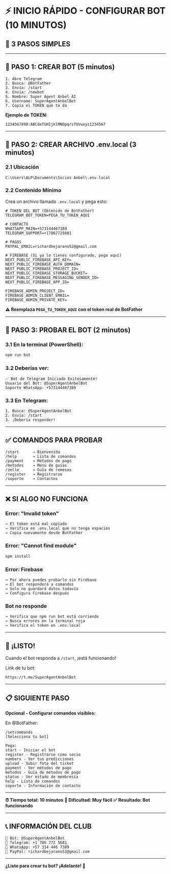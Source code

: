 # ⚡ INICIO RÁPIDO - CONFIGURAR BOT (10 MINUTOS)

## 🎯 **3 PASOS SIMPLES**

---

## 📱 **PASO 1: CREAR BOT (5 minutos)**

```
1. Abre Telegram
2. Busca: @BotFather
3. Envía: /start
4. Envía: /newbot
5. Nombre: Super Agent Anbel AI
6. Username: SuperAgentAnbelBot
7. Copia el TOKEN que te da
```

**Ejemplo de TOKEN:**
```
1234567890:ABCdefGHIjklMNOpqrsTUVwxyz1234567
```

---

## 📝 **PASO 2: CREAR ARCHIVO .env.local (3 minutos)**

### **2.1 Ubicación**
```
C:\Users\ALP\Documents\Socios Anbel\.env.local
```

### **2.2 Contenido Mínimo**

Crea un archivo llamado `.env.local` y pega esto:

```env
# TOKEN DEL BOT (Obtenido de BotFather)
TELEGRAM_BOT_TOKEN=PEGA_TU_TOKEN_AQUI

# CONTACTO
WHATSAPP_MAIN=+573144467389
TELEGRAM_SUPPORT=+17867725681

# PAGOS
PAYPAL_EMAIL=richardbejarano52@gmail.com

# FIREBASE (Si ya lo tienes configurado, pega aquí)
NEXT_PUBLIC_FIREBASE_API_KEY=
NEXT_PUBLIC_FIREBASE_AUTH_DOMAIN=
NEXT_PUBLIC_FIREBASE_PROJECT_ID=
NEXT_PUBLIC_FIREBASE_STORAGE_BUCKET=
NEXT_PUBLIC_FIREBASE_MESSAGING_SENDER_ID=
NEXT_PUBLIC_FIREBASE_APP_ID=

FIREBASE_ADMIN_PROJECT_ID=
FIREBASE_ADMIN_CLIENT_EMAIL=
FIREBASE_ADMIN_PRIVATE_KEY=
```

**⚠️ Reemplaza `PEGA_TU_TOKEN_AQUI` con el token real de BotFather**

---

## 🚀 **PASO 3: PROBAR EL BOT (2 minutos)**

### **3.1 En la terminal (PowerShell):**
```powershell
npm run bot
```

### **3.2 Deberías ver:**
```
✅ Bot de Telegram Iniciado Exitosamente!
Usuario del Bot: @SuperAgentAnbelBot
Soporte WhatsApp: +573144467389
```

### **3.3 En Telegram:**
```
1. Busca: @SuperAgentAnbelBot
2. Envía: /start
3. ¡Debería responder!
```

---

## ✅ **COMANDOS PARA PROBAR**

```
/start      → Bienvenida
/help       → Lista de comandos
/payment    → Métodos de pago
/metodos    → Menú de guías
/zelle      → Guía de remesas
/register   → Registrarse
/soporte    → Contactos
```

---

## ❌ **SI ALGO NO FUNCIONA**

### **Error: "Invalid token"**
```
→ El token está mal copiado
→ Verifica en .env.local que no tenga espacios
→ Copia nuevamente desde BotFather
```

### **Error: "Cannot find module"**
```powershell
npm install
```

### **Error: Firebase**
```
→ Por ahora puedes probarlo sin Firebase
→ El bot responderá a comandos
→ Solo no guardará datos todavía
→ Configura Firebase después
```

### **Bot no responde**
```
→ Verifica que npm run bot está corriendo
→ Busca errores en la terminal roja
→ Verifica el token en .env.local
```

---

## 🎊 **¡LISTO!**

Cuando el bot responda a `/start`, ¡está funcionando!

Link de tu bot:
```
https://t.me/SuperAgentAnbelBot
```

---

## 📋 **SIGUIENTE PASO**

**Opcional - Configurar comandos visibles:**

En @BotFather:
```
/setcommands
[Selecciona tu bot]

Pega:
start - Iniciar el bot
register - Registrarse como socio
numbers - Ver tus predicciones
upload - Subir foto del ticket
payment - Ver métodos de pago
metodos - Guía de métodos de pago
status - Ver estado de membresía
help - Lista de comandos
soporte - Información de contacto
```

---

**⏰ Tiempo total: 10 minutos**
**🎯 Dificultad: Muy fácil**
**✅ Resultado: Bot funcionando**

---

## 📞 INFORMACIÓN DEL CLUB

```
🤖 Bot: @SuperAgentAnbelBot
📱 Telegram: +1 786 772 5681
📱 WhatsApp: +57 314 446 7389
📧 PayPal: richardbejarano52@gmail.com
```

---

**¿Listo para crear tu bot? ¡Adelante! 🚀**







